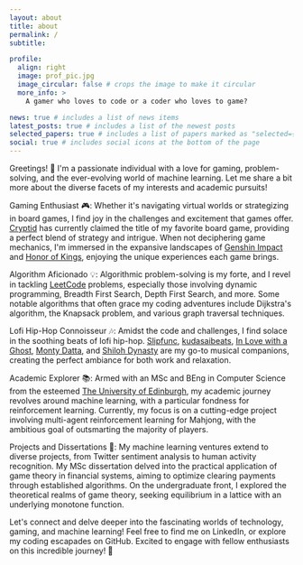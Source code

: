 ```yaml
---
layout: about
title: about
permalink: /
subtitle:

profile:
  align: right
  image: prof_pic.jpg
  image_circular: false # crops the image to make it circular
  more_info: >
    A gamer who loves to code or a coder who loves to game?

news: true # includes a list of news items
latest_posts: true # includes a list of the newest posts
selected_papers: true # includes a list of papers marked as "selected={true}"
social: true # includes social icons at the bottom of the page
---
```


Greetings! 👋 I'm a passionate individual with a love for gaming, problem-solving, and the ever-evolving world of machine learning. Let me share a bit more about the diverse facets of my interests and academic pursuits!

Gaming Enthusiast 🎮: Whether it's navigating virtual worlds or strategizing in board games, I find joy in the challenges and excitement that games offer. [Cryptid](https://boardgamegeek.com/boardgame/246784/cryptid) has currently claimed the title of my favorite board game, providing a perfect blend of strategy and intrigue. When not deciphering game mechanics, I'm immersed in the expansive landscapes of [Genshin Impact](https://genshin.hoyoverse.com/) and [Honor of Kings](https://www.honorofkings.com/), enjoying the unique experiences each game brings.

Algorithm Aficionado 💡: Algorithmic problem-solving is my forte, and I revel in tackling [LeetCode](https://leetcode.com/) problems, especially those involving dynamic programming, Breadth First Search, Depth First Search, and more. Some notable algorithms that often grace my coding adventures include Dijkstra's algorithm, the Knapsack problem, and various graph traversal techniques.

Lofi Hip-Hop Connoisseur 🎶: Amidst the code and challenges, I find solace in the soothing beats of lofi hip-hop. [Slipfunc](https://soundcloud.com/pauli-niemi), [kudasaibeats](https://soundcloud.com/kudasaibeats), [In Love with a Ghost](https://soundcloud.com/in-love-with-a-ghost), [Monty Datta](https://soundcloud.com/montydatta), and [Shiloh Dynasty](https://soundcloud.com/shiloh-dynasty) are my go-to musical companions, creating the perfect ambiance for both work and relaxation.

Academic Explorer 📚: Armed with an MSc and BEng in Computer Science from the esteemed [The University of Edinburgh](https://www.ed.ac.uk/), my academic journey revolves around machine learning, with a particular fondness for reinforcement learning. Currently, my focus is on a cutting-edge project involving multi-agent reinforcement learning for Mahjong, with the ambitious goal of outsmarting the majority of players.

Projects and Dissertations 🚀: My machine learning ventures extend to diverse projects, from Twitter sentiment analysis to human activity recognition. My MSc dissertation delved into the practical application of game theory in financial systems, aiming to optimize clearing payments through established algorithms. On the undergraduate front, I explored the theoretical realms of game theory, seeking equilibrium in a lattice with an underlying monotone function.

Let's connect and delve deeper into the fascinating worlds of technology, gaming, and machine learning! Feel free to find me on LinkedIn, or explore my coding escapades on GitHub. Excited to engage with fellow enthusiasts on this incredible journey! 🚀
